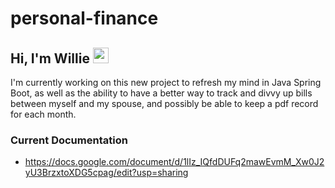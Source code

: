 # personal-finance

## Hi, I'm Willie <img src="https://media.giphy.com/media/hvRJCLFzcasrR4ia7z/giphy.gif" width="25px">

I'm currently working on this new project to refresh my mind in Java Spring Boot, as well as the ability to have a better way to track and divvy up bills between myself and my spouse, and possibly be able to keep a pdf record for each month.

### Current Documentation
- https://docs.google.com/document/d/1lIz_IQfdDUFq2mawEvmM_Xw0J2yU3BrzxtoXDG5cpag/edit?usp=sharing

